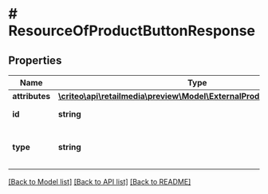 # # ResourceOfProductButtonResponse

## Properties

Name | Type | Description | Notes
------------ | ------------- | ------------- | -------------
**attributes** | [**\criteo\api\retailmedia\preview\Model\ExternalProductButtonResponse**](ExternalProductButtonResponse.md) |  | [optional]
**id** | **string** | Id of the entity | [optional]
**type** | **string** | Canonical type name of the entity | [optional]

[[Back to Model list]](../../README.md#models) [[Back to API list]](../../README.md#endpoints) [[Back to README]](../../README.md)

